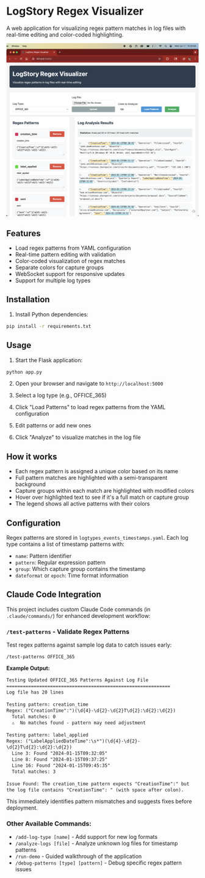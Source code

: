 # LogStory Regex Visualizer

A web application for visualizing regex pattern matches in log files with real-time editing and color-coded highlighting.

![LogStory Regex Visualizer Screenshot](logstory_regexer_screenshot.png)

## Features

- Load regex patterns from YAML configuration
- Real-time pattern editing with validation
- Color-coded visualization of regex matches
- Separate colors for capture groups
- WebSocket support for responsive updates
- Support for multiple log types

## Installation

1. Install Python dependencies:
```bash
pip install -r requirements.txt
```

## Usage

1. Start the Flask application:
```bash
python app.py
```

2. Open your browser and navigate to `http://localhost:5000`

3. Select a log type (e.g., OFFICE_365)

4. Click "Load Patterns" to load regex patterns from the YAML configuration

5. Edit patterns or add new ones

6. Click "Analyze" to visualize matches in the log file

## How it works

- Each regex pattern is assigned a unique color based on its name
- Full pattern matches are highlighted with a semi-transparent background
- Capture groups within each match are highlighted with modified colors
- Hover over highlighted text to see if it's a full match or capture group
- The legend shows all active patterns with their colors

## Configuration

Regex patterns are stored in `logtypes_events_timestamps.yaml`. Each log type contains a list of timestamp patterns with:
- `name`: Pattern identifier
- `pattern`: Regular expression pattern
- `group`: Which capture group contains the timestamp
- `dateformat` or `epoch`: Time format information

## Claude Code Integration

This project includes custom Claude Code commands (in `.claude/commands/`) for enhanced development workflow:

### `/test-patterns` - Validate Regex Patterns

Test regex patterns against sample log data to catch issues early:

```
/test-patterns OFFICE_365
```

**Example Output:**
```
Testing Updated OFFICE_365 Patterns Against Log File
============================================================
Log file has 20 lines

Testing pattern: creation_time
Regex: ("CreationTime":")(\d{4}-\d{2}-\d{2}T\d{2}:\d{2}:\d{2})
  Total matches: 0
  ⚠️  No matches found - pattern may need adjustment

Testing pattern: label_applied  
Regex: ("LabelAppliedDateTime":\s*")(\d{4}-\d{2}-\d{2}T\d{2}:\d{2}:\d{2})
  Line 3: Found "2024-01-15T09:32:05"
  Line 8: Found "2024-01-15T09:37:25" 
  Line 16: Found "2024-01-15T09:45:35"
  Total matches: 3

Issue Found: The creation_time pattern expects "CreationTime":" but 
the log file contains "CreationTime": " (with space after colon).
```

This immediately identifies pattern mismatches and suggests fixes before deployment.

### Other Available Commands:
- `/add-log-type [name]` - Add support for new log formats
- `/analyze-logs [file]` - Analyze unknown log files for timestamp patterns  
- `/run-demo` - Guided walkthrough of the application
- `/debug-patterns [type] [pattern]` - Debug specific regex pattern issues